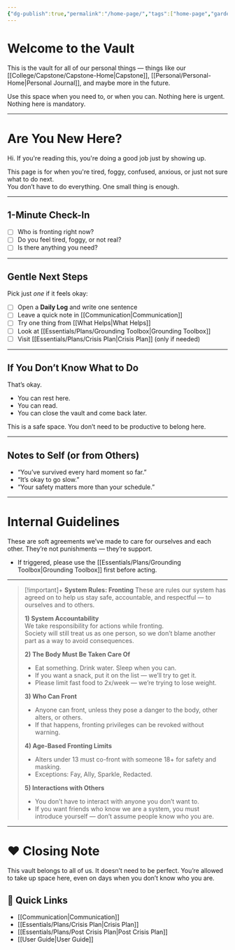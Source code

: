 ```yaml
---
{"dg-publish":true,"permalink":"/home-page/","tags":["home-page","gardenEntry"]}
---
```


# Welcome to the Vault

This is the vault for all of our personal things — things like our [[College/Capstone/Capstone-Home\|Capstone]], [[Personal/Personal-Home\|Personal Journal]], and maybe more in the future.  

Use this space when you need to, or when you can. Nothing here is urgent. Nothing here is mandatory.

---

# Are You New Here?

Hi. If you're reading this, you're doing a good job just by showing up.

This page is for when you're tired, foggy, confused, anxious, or just not sure what to do next.  
You don’t have to do everything. One small thing is enough.

---

## 1-Minute Check-In
- [ ] Who is fronting right now?
- [ ] Do you feel tired, foggy, or not real?
- [ ] Is there anything you need?

---

## Gentle Next Steps
Pick just *one* if it feels okay:
- [ ] Open a **Daily Log** and write one sentence
- [ ] Leave a quick note in [[Communication\|Communication]]
- [ ] Try one thing from [[What Helps\|What Helps]]
- [ ] Look at [[Essentials/Plans/Grounding Toolbox\|Grounding Toolbox]]
- [ ] Visit [[Essentials/Plans/Crisis Plan\|Crisis Plan]] (only if needed)

---

## If You Don’t Know What to Do

That’s okay.
- You can rest here.
- You can read.
- You can close the vault and come back later.

This is a safe space. You don’t need to be productive to belong here.

---

## Notes to Self (or from Others)
- “You’ve survived every hard moment so far.”
- “It’s okay to go slow.”
- “Your safety matters more than your schedule.”

---

# Internal Guidelines

These are soft agreements we’ve made to care for ourselves and each other. They’re not punishments — they’re support.

- If triggered, please use the [[Essentials/Plans/Grounding Toolbox\|Grounding Toolbox]] first before acting.

---

> [!important]+ **System Rules: Fronting**
> These are rules our system has agreed on to help us stay safe, accountable, and respectful — to ourselves and to others.
>
> **1) System Accountability**  
> We take responsibility for actions while fronting.  
> Society will still treat us as one person, so we don’t blame another part as a way to avoid consequences.
>
> **2) The Body Must Be Taken Care Of**  
> - Eat something. Drink water. Sleep when you can.  
> - If you want a snack, put it on the list — we’ll try to get it.  
> - Please limit fast food to 2x/week — we’re trying to lose weight.
>
> **3) Who Can Front**  
> - Anyone can front, unless they pose a danger to the body, other alters, or others.  
> - If that happens, fronting privileges can be revoked without warning.
>
> **4) Age-Based Fronting Limits**  
> - Alters under 13 must co-front with someone 18+ for safety and masking.  
> - Exceptions: Fay, Ally, Sparkle, Redacted.
>
> **5) Interactions with Others**  
> - You don’t have to interact with anyone you don’t want to.  
> - If you want friends who know we are a system, you must introduce yourself — don’t assume people know who you are.

---

# ❤️ Closing Note

This vault belongs to all of us. It doesn’t need to be perfect. You’re allowed to take up space here, even on days when you don’t know who you are.


## 🔗 Quick Links
- [[Communication\|Communication]]
- [[Essentials/Plans/Crisis Plan\|Crisis Plan]]
- [[Essentials/Plans/Post Crisis Plan\|Post Crisis Plan]]
- [[User Guide\|User Guide]]



